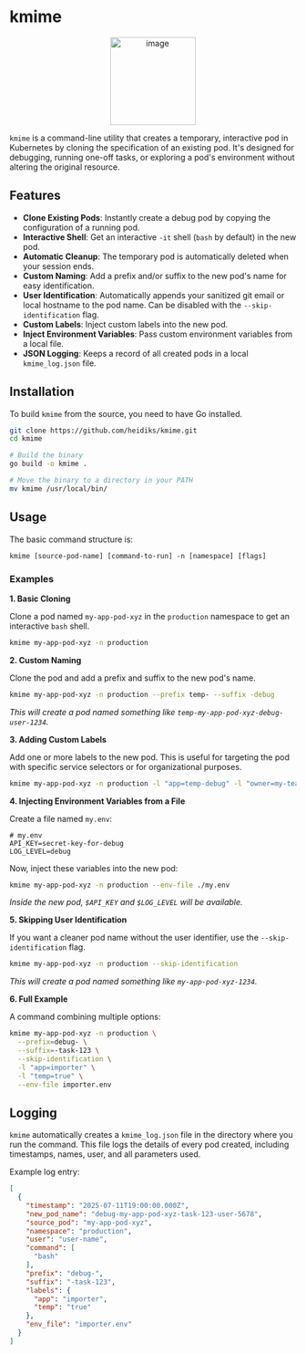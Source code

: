 # kmime
<p align="center">
  <img width="150" height="154" alt="image" src="https://github.com/user-attachments/assets/86f1fb5e-0b1d-4e61-bae0-2dd187182fd0" />
</p>

`kmime` is a command-line utility that creates a temporary, interactive pod in Kubernetes by cloning the specification of an existing pod. It's designed for debugging, running one-off tasks, or exploring a pod's environment without altering the original resource.

## Features

- **Clone Existing Pods**: Instantly create a debug pod by copying the configuration of a running pod.
- **Interactive Shell**: Get an interactive `-it` shell (`bash` by default) in the new pod.
- **Automatic Cleanup**: The temporary pod is automatically deleted when your session ends.
- **Custom Naming**: Add a prefix and/or suffix to the new pod's name for easy identification.
- **User Identification**: Automatically appends your sanitized git email or local hostname to the pod name. Can be disabled with the `--skip-identification` flag.
- **Custom Labels**: Inject custom labels into the new pod.
- **Inject Environment Variables**: Pass custom environment variables from a local file.
- **JSON Logging**: Keeps a record of all created pods in a local `kmime_log.json` file.

## Installation

To build `kmime` from the source, you need to have Go installed.

```bash
git clone https://github.com/heidiks/kmime.git
cd kmime

# Build the binary
go build -o kmime .

# Move the binary to a directory in your PATH
mv kmime /usr/local/bin/
```

## Usage

The basic command structure is:

```
kmime [source-pod-name] [command-to-run] -n [namespace] [flags]
```

### Examples

**1. Basic Cloning**

Clone a pod named `my-app-pod-xyz` in the `production` namespace to get an interactive `bash` shell.

```bash
kmime my-app-pod-xyz -n production
```

**2. Custom Naming**

Clone the pod and add a prefix and suffix to the new pod's name.

```bash
kmime my-app-pod-xyz -n production --prefix temp- --suffix -debug
```
*This will create a pod named something like `temp-my-app-pod-xyz-debug-user-1234`.*

**3. Adding Custom Labels**

Add one or more labels to the new pod. This is useful for targeting the pod with specific service selectors or for organizational purposes.

```bash
kmime my-app-pod-xyz -n production -l "app=temp-debug" -l "owner=my-team"
```

**4. Injecting Environment Variables from a File**

Create a file named `my.env`:
```
# my.env
API_KEY=secret-key-for-debug
LOG_LEVEL=debug
```

Now, inject these variables into the new pod:

```bash
kmime my-app-pod-xyz -n production --env-file ./my.env
```
*Inside the new pod, `$API_KEY` and `$LOG_LEVEL` will be available.*

**5. Skipping User Identification**

If you want a cleaner pod name without the user identifier, use the `--skip-identification` flag.

```bash
kmime my-app-pod-xyz -n production --skip-identification
```
*This will create a pod named something like `my-app-pod-xyz-1234`.*

**6. Full Example**

A command combining multiple options:

```bash
kmime my-app-pod-xyz -n production \
  --prefix=debug- \
  --suffix=-task-123 \
  --skip-identification \
  -l "app=importer" \
  -l "temp=true" \
  --env-file importer.env
 ```

## Logging

`kmime` automatically creates a `kmime_log.json` file in the directory where you run the command. This file logs the details of every pod created, including timestamps, names, user, and all parameters used.

Example log entry:
```json
[
  {
    "timestamp": "2025-07-11T19:00:00.000Z",
    "new_pod_name": "debug-my-app-pod-xyz-task-123-user-5678",
    "source_pod": "my-app-pod-xyz",
    "namespace": "production",
    "user": "user-name",
    "command": [
      "bash"
    ],
    "prefix": "debug-",
    "suffix": "-task-123",
    "labels": {
      "app": "importer",
      "temp": "true"
    },
    "env_file": "importer.env"
  }
]
```
